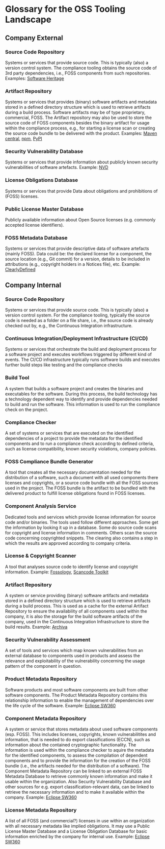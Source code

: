 # Glossary for the OSS Tooling Landscape

## Company External

### Source Code Repository
Systems or services that provide source code. This is typically (also) a version control system. The compliance tooling obtains the source code of 3rd party dependencies, i.e., FOSS components from such repositories.
Examples: [Software Heritage](https://www.softwareheritage.org/)

### Artifact Repository
Systems or services that provides (binary) software artifacts and metadata stored in a defined directory structure which is used to retrieve artifacts during a build process. Software artifacts may be of type proprietary, commercial, FOSS. The Artifact repository may also be used to store the source code of FOSS components besides the binary artifact for usage within the compliance process, e.g., for starting a license scan or creating the source code bundle to be delivered with the product.
Examples: [Maven central](https://mvnrepository.com/repos/central), [npm](https://www.npmjs.com/), [PyPI](https://pypi.org/)

### Security Vulnerability Database
Systems or services that provide information about publicly known security vulnerabilities of software artefacts.
Example: [NVD](https://nvd.nist.gov/)

### License Obligations Database
Systems or services that provide Data about obligations and prohibitions of (FOSS) licenses.

### Public License Master Database
Publicly available information about Open Source licenses (e.g. commonly accepted license identifiers).

### FOSS Metadata Database
Systems or services that provide descriptive data of software artefacts (mainly FOSS). Data could be: the declared license for a component, the source location (e.g., Git commit) for a version, details to be included in attributions (e.g., copyright holders in a Notices file), etc.
Example: [ClearlyDefined](https://clearlydefined.io/)

## Company Internal

### Source Code Repository
Systems or services that provide source code. This is typically (also) a version control system. For the compliance tooling, typically the source code is needed as a folder on a file share, i.e., the source code is already checked out by, e.g., the Continuous Integration infrastructure. 

### Continuous Integration/Deployment Infrastructure (CI/CD)
Systems or services that orchestrate the build and deployment process for a software project and executes workflows triggered by different kind of events. The CI/CD infrastructure typically runs software builds and executes further build steps like testing and the compliance checks

### Build Tool
A system that builds a software project and creates the binaries and executables for the software. During this process, the build technology has a technology dependent way to identify and provide dependencies needed to build and run the software. This information is used to run the compliance check on the project.

### Compliance Checker
A set of systems or services that are executed on the identified dependencies of a project to provide the metadata for the identified components and to run a compliance check according to defined criteria, such as license compatibility, known security violations, company policies.

### FOSS Compliance Bundle Generator
A tool that creates all the necessary documentation needed for the distribution of a software, such a document with all used components there licenses and copyrights, or a source code bundle with all the FOSS sources used in the project. The FOSS bundle is the artifact to be bundled with the delivered product to fulfill license obligations found in FOSS licenses.

### Component Analysis Service
Dedicated tools and services which provide license information for source code and/or binaries. The tools used follow different approaches. Some get the information by looking it up in a database. Some do source code scans for copyright and license information in comments. Others scan the source code concerning copyrighted snippets. The clearing also contains a step in which the results are approved according to company criteria.

### License & Copyright Scanner
A tool that analyses source code to identify license and copyright information.
Example: [Fossology](https://www.fossology.org/), [Scancode Toolkit](https://github.com/nexB/scancode-toolkit)

### Artifact Repository
A system or service providing (binary) software artifacts and metadata stored in a defined directory structure which is used to retrieve artifacts during a build process. This is used as a cache for the external Artifact Repository to ensure the availability of all components used within the company, it is also the storage for the build software artifacts of the company, used in the Continuous Integration Infrastructure to store the build results.
Example: [Archiva](https://archiva.apache.org/index.cgi)

### Security Vulnerability Assessment
A set of tools and services which map known vulnerabilities from an external database to components used in products and assess the relevance and exploitability of the vulnerability concerning the usage pattern of the component in question.

### Product Metadata Repository
Software products and most software components are built from other software components. The Product Metadata Repository contains this relationship information to enable the management of dependencies over the life cycle of the software.
Example: [Eclipse SW360](https://projects.eclipse.org/proposals/sw360)

### Component Metadata Repository
A system or service that stores metadata about used software components (esp. FOSS). This includes licenses, copyrights, known vulnerabilitites and information, that is needed to do export classifications (ECCN), such as information about the contained cryptographic functionality. The information is used within the compliance checker to aquire the metadata for the identified components, to assess the compilation of dependent components and to provide the information for the creation of the FOSS bundle (i.e., the artifacts needed for the distribution of a software). The Component Metadata Repository can be linked to an external FOSS Metadata Database to retrieve commonly known information and make it usable within the organization. Also Security Vulnerability Database and other sources for e.g. export classification-relevant data, can be linked to retrieve the necessary information and to make it available within the company.
Example: [Eclipse SW360](https://projects.eclipse.org/proposals/sw360)

### License Metadata Repository
A list of all FOSS (and commercial?) licenses in use within an organization with all necessary metadata like implied obligations. It may use a Public License Master Database and a License Obligation Database for basic information enriched by the company for internal use.
Example: [Eclipse SW360](https://projects.eclipse.org/proposals/sw360)
